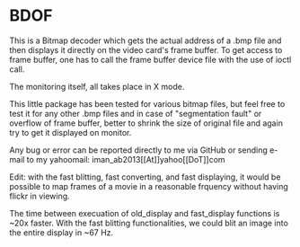 # BDOF

This is a Bitmap decoder which gets the actual address of a .bmp file and then displays it directly on the video card's frame buffer.
To get access to frame buffer, one has to call the frame buffer device file with the use of ioctl call.

The monitoring itself, all takes place in X mode. 

This little package has been tested for various bitmap files, but feel free to test it for any other .bmp files and in case of 
"segmentation fault" or overflow of frame buffer, better to shrink the size of original file and again try to get it displayed on monitor.

Any bug or error can be reported directly to me via GitHub or sending e-mail to my yahoomail: iman_ab2013[[At]]yahoo[[DoT]]com



Edit:
with the fast blitting, fast converting, and fast displaying, it would be possible to map frames of a movie in a reasonable frquency without having flickr in viewing.

The time between execuation of old_display and fast_display functions is ~20x faster. With the fast blitting functionalities, we could blit an image into the entire display in  ~67 Hz.

